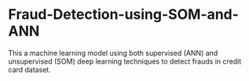 # Fraud-Detection-using-SOM-and-ANN
This a machine learning model using both supervised (ANN) and unsupervised (SOM) deep learning techniques to detect frauds in credit card dataset.
